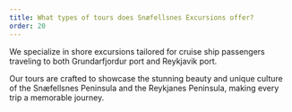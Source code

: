 ```yaml
---
title: What types of tours does Snæfellsnes Excursions offer?
order: 20
---
```

We specialize in shore excursions tailored for cruise ship passengers traveling to both Grundarfjordur port and Reykjavik port.

Our tours are crafted to showcase the stunning beauty and unique culture of the Snæfellsnes Peninsula and the Reykjanes Peninsula, making every trip a memorable journey.